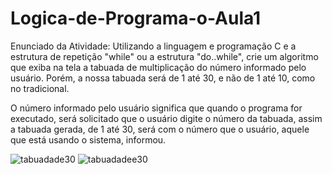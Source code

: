 # Logica-de-Programa-o-Aula1
Enunciado da Atividade: Utilizando a linguagem e programação C e a estrutura de repetição "while" ou a estrutura "do..while", crie um algoritmo que exiba na tela a tabuada de multiplicação do número informado pelo usuário. Porém, a nossa tabuada será de 1 até 30, e não de 1 até 10, como no tradicional.

O número informado pelo usuário significa que quando o programa for executado, será solicitado que o usuário digite o número da tabuada, assim a tabuada gerada, de 1 até 30, será com o número que o usuário, aquele que está usando o sistema, informou.

![tabuadade30](https://user-images.githubusercontent.com/116298645/198897303-44e60c4f-829d-457f-99d7-1ba6bfa97087.png)
![tabuadadee30](https://user-images.githubusercontent.com/116298645/198897306-460a94c3-a05c-4cc8-80e9-d4c380e82a70.png)
